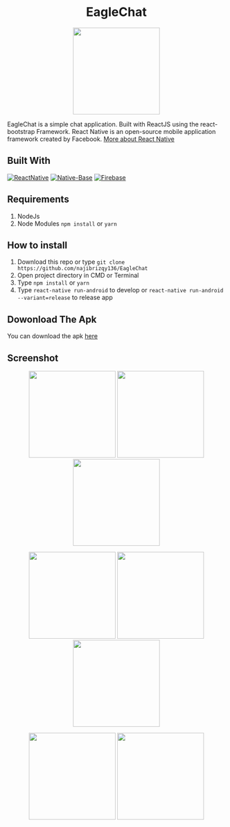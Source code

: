 <h1 align="center">EagleChat</h1>
<p align="center">
  <img src="https://user-images.githubusercontent.com/33283502/65845099-0b28c700-e363-11e9-8aa7-1d2e1adfd21e.png" width='200'/>
</p>
<p>
  EagleChat is a simple chat application. Built with ReactJS using the react-bootstrap Framework.
  React Native is an open-source mobile application framework created by Facebook. <a href="https://facebook.github.io/react-native/">More about React Native</a>
</p>

## Built With
[![ReactNative](https://img.shields.io/badge/ReactNative-v.0.60.5-blue.svg?style=rounded-square)](https://facebook.github.io/react-native/docs/0.60/getting-started)
[![Native-Base](https://img.shields.io/badge/NativeBase-v.2.13.7-green.svg?style=rounded-square)](https://docs.nativebase.io/)
[![Firebase](https://img.shields.io/badge/Firebase-v.6.6.0-red.svg?style=rounded-square)](https://firebase.google.com/)

## Requirements
  1. NodeJs
  2. Node Modules `npm install` or `yarn`
 
## How to install
  1. Download this repo or type `git clone https://github.com/najibrizqy136/EagleChat`
  2. Open project directory in CMD or Terminal
  3. Type `npm install` or `yarn`
  4. Type `react-native run-android` to develop or `react-native run-android --variant=release` to release app
  
## Dowonload The Apk
  You can download the apk [here](https://drive.google.com/file/d/1eEpDvOk5ztUpTyQ4LOdk3kPHSgsNfYQI/view?usp=sharing)
  
## Screenshot
<p align='center'>
  <span>
      <image width="200" src="https://user-images.githubusercontent.com/33283502/65846520-2d711380-e368-11e9-9511-49df83022dfa.jpg" />   
      <image width="200" src="https://user-images.githubusercontent.com/33283502/65846595-7aed8080-e368-11e9-8c35-fd3a0fd9714d.png" />
      <image width="200" src="https://user-images.githubusercontent.com/33283502/65846630-9a84a900-e368-11e9-9f61-a4ae480f9380.png" />
  </span>
</p>
<p align='center'>
  <span>
      <image width="200" src="https://user-images.githubusercontent.com/33283502/65846657-b1c39680-e368-11e9-9680-975148a1658b.png" />   
      <image width="200" src="https://user-images.githubusercontent.com/33283502/65846667-bb4cfe80-e368-11e9-9db7-6f45a916843b.png" />
      <image width="200" src="https://user-images.githubusercontent.com/33283502/65846684-c7d15700-e368-11e9-9d7d-56b6a0fb368f.png" />
  </span>
</p>
<p align='center'>
  <span>
      <image width="200" src="https://user-images.githubusercontent.com/33283502/65946651-cf742700-e460-11e9-96b0-2b9d7b38f332.jpg" />   
      <image width="200" src="https://user-images.githubusercontent.com/33283502/65846718-df104480-e368-11e9-9db7-2131bb3fd92a.png" />
  </span>
</p>

